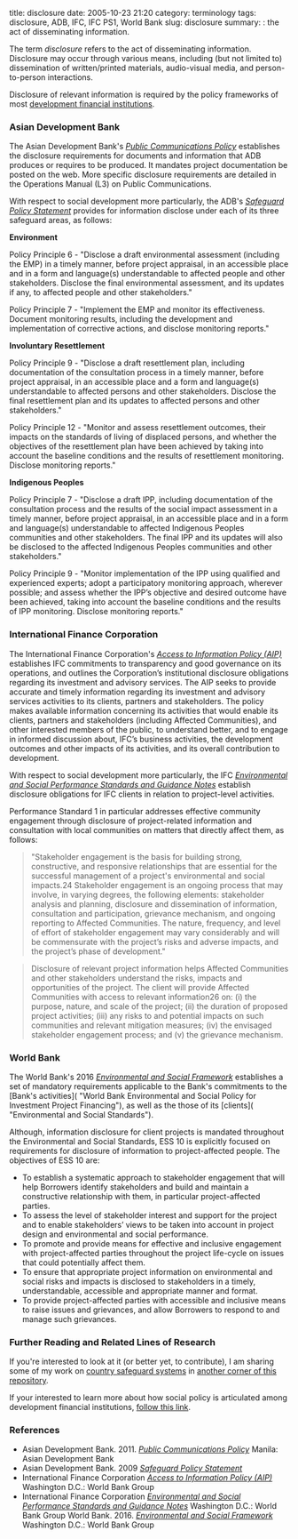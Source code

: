 title: disclosure
date: 2005-10-23 21:20
category: terminology
tags: disclosure, ADB, IFC, IFC PS1, World Bank
slug: disclosure
summary: : the act of disseminating information.

<!--
summary:
-->
The term *disclosure* refers to the act of disseminating information. Disclosure may occur through various means, including (but not limited to) dissemination of written/printed materials, audio-visual media, and person-to-person interactions.

Disclosure of relevant information is required by the policy frameworks of most [development financial institutions]().


### Asian Development Bank

The Asian Development Bank's *[Public Communications Policy](https://www.adb.org/documents/pcp-2011)* establishes the disclosure requirements for documents and information that ADB produces or requires to be produced. It mandates project documentation be posted on the web. More specific disclosure requirements are detailed in the Operations Manual (L3) on Public Communications.

With respect to social development more particularly, the ADB's *[Safeguard Policy Statement](https://www.adb.org/documents/safeguard-policy-statement)* provides for information disclose under each of its three safeguard areas, as follows:

**Environment**

Policy Principle 6 - "Disclose a draft environmental assessment (including the EMP) in a timely manner, before project appraisal, in an accessible place and in a form and language(s) understandable to affected people and other stakeholders. Disclose the final environmental assessment, and its updates if any, to affected people and other stakeholders."

Policy Principle 7 - "Implement the EMP and monitor its effectiveness. Document monitoring results, including the development and implementation of corrective actions, and disclose monitoring reports."

**Involuntary Resettlement**

Policy Principle 9 - "Disclose a draft resettlement plan, including documentation of the consultation process in a timely manner, before project appraisal, in an accessible place and a form and language(s) understandable to affected persons and other stakeholders. Disclose the final resettlement plan and its updates to affected persons and other stakeholders."

Policy Principle 12 - "Monitor and assess resettlement outcomes, their impacts on the standards of living of displaced persons, and whether the objectives of the resettlement plan have been achieved by taking into account the baseline conditions and the results of resettlement monitoring. Disclose monitoring reports."

**Indigenous Peoples**

Policy Principle 7 - "Disclose a draft IPP, including documentation of the consultation process and the results of the social impact assessment in a timely manner, before project appraisal, in an accessible place and in a form and language(s) understandable to affected Indigenous Peoples communities and other stakeholders. The final IPP and its updates will also be disclosed to the affected Indigenous Peoples communities and other stakeholders."

Policy Principle 9 - "Monitor implementation of the IPP using qualified and experienced experts; adopt a participatory monitoring approach, wherever possible; and assess whether the IPP’s objective and desired outcome have been achieved, taking into account the baseline conditions and the results of IPP monitoring. Disclose monitoring reports."


### International Finance Corporation

The International Finance Corporation's  *[Access to Information Policy (AIP)](https://disclosures.ifc.org/#/accessInfoPolicy)* establishes IFC commitments to transparency and good governance on its operations, and outlines the Corporation’s institutional disclosure obligations regarding its investment and advisory services. The AIP seeks to provide accurate and timely information regarding its investment and advisory services activities to its clients, partners and stakeholders.  The policy makes available information concerning its activities that would enable its clients, partners and stakeholders (including Affected Communities), and other interested members of the public, to understand better, and to engage in informed discussion about, IFC’s business activities, the development outcomes and other impacts of its activities, and its overall contribution to development.

 With respect to social development more particularly, the IFC *[Environmental and Social Performance Standards and Guidance Notes](http://www.ifc.org/wps/wcm/connect/topics_ext_content/ifc_external_corporate_site/ifc+sustainability/our+approach/risk+management/performance+standards/environmental+and+social+performance+standards+and+guidance+notes)* establish disclosure obligations for IFC clients in relation to project-level activities.

 Performance Standard 1 in particular addresses effective community engagement through disclosure of project-related information and consultation with local communities on matters that directly affect them, as follows:

 > "Stakeholder engagement is the basis for building strong, constructive, and responsive
relationships that are essential for the successful management of a project's environmental and social impacts.24 Stakeholder engagement is an ongoing process that may involve, in varying degrees, the following elements: stakeholder analysis and planning, disclosure and dissemination of information, consultation and participation, grievance mechanism, and ongoing reporting to Affected Communities. The nature, frequency, and level of effort of stakeholder engagement may vary considerably and will be commensurate with the project’s risks and adverse impacts, and the project’s phase of development."

> Disclosure of relevant project information helps Affected Communities and other stakeholders
understand the risks, impacts and opportunities of the project. The client will provide Affected Communities with access to relevant information26 on: (i) the purpose, nature, and scale of the project; (ii) the duration of proposed project activities; (iii) any risks to and potential impacts on such communities and relevant mitigation measures; (iv) the envisaged stakeholder engagement process; and (v) the grievance mechanism.



### World Bank

<!-- Add a note here on the World Bank's Public Communication's Policy. -->

The World Bank's 2016 *[Environmental and Social Framework](http://web.worldbank.org/WBSITE/EXTERNAL/PROJECTS/EXTPOLICIES/EXTSAFEPOL/0,,menuPK:584441~pagePK:64168427~piPK:64168435~theSitePK:584435,00.html)* establishes a set of mandatory requirements applicable to the Bank's commitments to the [Bank's activities]( "World Bank Environmental and Social Policy for Investment Project Financing"), as well as the those of its [clients]( "Environmental and Social Standards").

Although, information disclosure for client projects is mandated throughout the Environmental and Social Standards, ESS 10 is explicitly focused on requirements for disclosure of information to project-affected people.  The objectives of ESS 10 are:

>
* To establish a systematic approach to stakeholder engagement that will help Borrowers identify stakeholders and build and maintain a constructive relationship with them, in particular project-affected parties.
* To assess the level of stakeholder interest and support for the project and to enable stakeholders’ views to be taken into account in project design and environmental and social performance.
* To promote and provide means for effective and inclusive engagement with project-affected parties throughout the project life-cycle on issues that could potentially affect them.
* To ensure that appropriate project information on environmental and social risks and impacts is disclosed to stakeholders in a timely, understandable, accessible and appropriate manner and format.
* To provide project-affected parties with accessible and inclusive means to raise issues and grievances, and allow Borrowers to respond to and manage such grievances.


### Further Reading and Related Lines of Research

If you're interested to look at it (or better yet, to contribute), I am sharing some of my work on [country safeguard systems]() in [another corner of this repository]().

If your interested to learn more about how social policy is articulated among development financial institutions, [follow this link]().

### References

* Asian Development Bank. 2011. *[Public Communications Policy](https://www.adb.org/documents/pcp-2011)* Manila: Asian Development Bank
* Asian Development Bank. 2009 *[Safeguard Policy Statement](https://www.adb.org/documents/safeguard-policy-statement)*
* International Finance Corporation *[Access to Information Policy (AIP)](https://disclosures.ifc.org/#/accessInfoPolicy)* Washington D.C.: World Bank Group
* International Finance Corporation *[Environmental and Social Performance Standards and Guidance Notes](http://www.ifc.org/wps/wcm/connect/topics_ext_content/ifc_external_corporate_site/ifc+sustainability/our+approach/risk+management/performance+standards/environmental+and+social+performance+standards+and+guidance+notes)* Washington D.C.: World Bank Group
World Bank. 2016. *[Environmental and Social Framework](http://web.worldbank.org/WBSITE/EXTERNAL/PROJECTS/EXTPOLICIES/EXTSAFEPOL/0,,menuPK:584441~pagePK:64168427~piPK:64168435~theSitePK:584435,00.html)* Washington D.C.: World Bank Group

